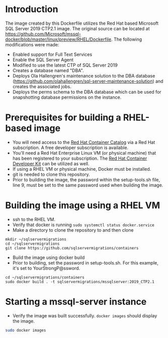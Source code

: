 # Introduction
The image created by this Dockerfile utilizes the Red Hat based Microsoft SQL Server 2019 CTP2.1 image.  The original source can be located at https://github.com/Microsoft/mssql-docker/blob/master/linux/preview/RHEL/Dockerfile.  The following modifications were made:

- Enabled support for Full Text Services
- Enable the SQL Server Agent
- Modified to use the latest CTP of SQL Server 2019
- Creates a database named "DBA".
- Deploys Ola Hallengren's maintenance solution to the DBA database (https://github.com/olahallengren/sql-server-maintenance-solution) and creates the associated jobs.
- Deploys the perms schema to the DBA database which can be used for snapshotting database permissions on the instance.

# Prerequisites for building a RHEL-based image
- You will need access to the [Red Hat Container Catalog](https://access.redhat.com/containers) via a Red Hat subscription.  A free developer subscription is available.
- You'll need a Red Hat Enterprise Linux VM (or physical machine) that has been registered to your subscription.  The [Red Hat Container Developer Kit](https://developers.redhat.com/products/cdk/overview/) can be utilized as well.
- If using a RHEL VM or physical machine, Docker must be installed.
- git is needed to clone this repository. 
- Prior to building the image, the password within the setup-tools.sh file, line 9, must be set to the same password used when building the image.

# Building the image using a RHEL VM
- ssh to the RHEL VM.
- Verify that docker is running `sudo systemctl status docker.service`
- Make a directory to clone the repository to and then clone
```#!/bin/bash
mkdir ~/sqlservermigrations
cd ~/sqlservermigrations
git clone https://github.com/sqlservermigrations/containers
```
- Build the image using docker build
- Prior to building, set the password in setup-tools.sh.  For this example, it's set to YourStrongP@ssword.
```#!/bin/bash
cd ~/sqlservermigrations/containers
sudo docker build . -t sqlservermigrations/mssqlserver:2019_CTP2.1
```

# Starting a mssql-server instance
- Verify the image was built successfully.  `docker images` should display the image.
```bash
sudo docker images





